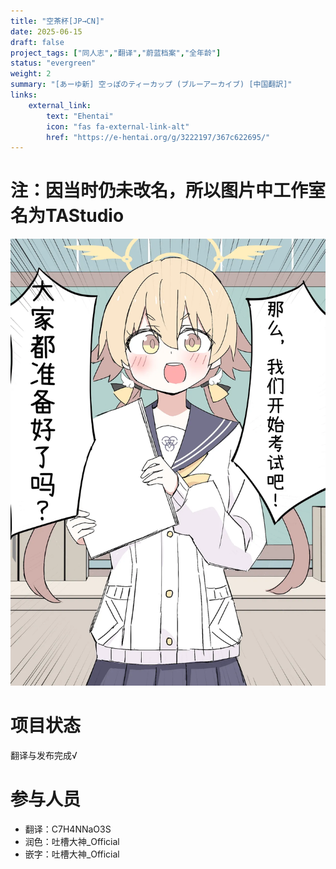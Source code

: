 ```yaml
---
title: "空茶杯[JP→CN]"
date: 2025-06-15
draft: false
project_tags: ["同人志","翻译","蔚蓝档案","全年龄"]
status: "evergreen"
weight: 2
summary: "[あーゆ新] 空っぽのティーカップ (ブルーアーカイブ) [中国翻訳]"
links:
    external_link:
        text: "Ehentai"
        icon: "fas fa-external-link-alt"
        href: "https://e-hentai.org/g/3222197/367c622695/"
---
```

# 注：因当时仍未改名，所以图片中工作室名为TAStudio

<img src="EH_125039916_p0.webp" alt="封面" style="max-width:100%; height:auto;" />

# 项目状态
翻译与发布完成√
# 参与人员
- 翻译：C7H4NNaO3S
- 润色：吐槽大神_Official
- 嵌字：吐槽大神_Official